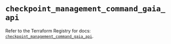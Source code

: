 # `checkpoint_management_command_gaia_api`

Refer to the Terraform Registry for docs: [`checkpoint_management_command_gaia_api`](https://registry.terraform.io/providers/checkpointsw/checkpoint/2.11.0/docs/resources/management_command_gaia_api).
